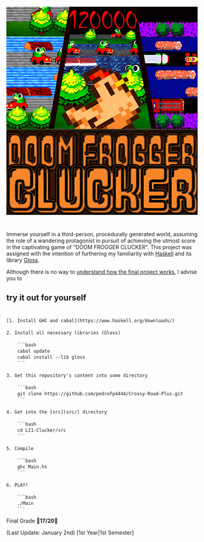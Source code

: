 ![Doom Frogger Clucker](logo/versaoFinalLarge.png)
#

Immerse yourself in a third-person, procedurally generated world, assuming the role of a wandering protagonist in pursuit of achieving the utmost score in the captivating game of "DOOM FROGGER CLUCKER".
This project was assigned with the intention of furthering my familiarity with [Haskell](https://www.haskell.org/) and its library [Gloss](http://gloss.ouroborus.net/).


Although there is no way to [understand how the final project works](doc/html/doc-index.html), I advise you to


## try it out for yourself
#
    [1. Install GHC and cabal](https://www.haskell.org/downloads/)

    2. Install all necessary libraries (Gloss) 

        ```bash
        cabal update
        cabal install --lib gloss
        ```
    
    3. Get this repository's content into some directory

        ```bash
        git clone https://github.com/pedrofp4444/Crossy-Road-Plus.git
        ```

    4. Get into the [src](src/) directory

        ```bash
        cd LI1-Clucker/src
        ```

    5. Compile

        ```bash
        ghc Main.hs
        ```

    6. PLAY!

        ```bash
        ./Main
        ```

Final Grade 🥚**17/20**🥚

(Last Update: January 2nd) [1st Year|1st Semester]